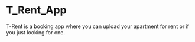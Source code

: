 # T_Rent_App
T-Rent is a booking app where you can upload your apartment for rent or if you just looking for one.
